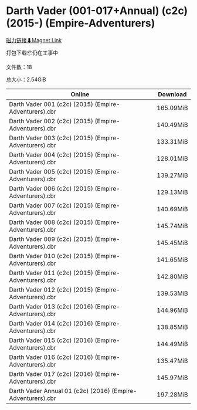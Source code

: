 # Darth Vader (001-017+Annual) (c2c) (2015-) (Empire-Adventurers)

[磁力链接⬇Magnet Link](magnet:?xt=urn:btih:f1d01abf6677fb84ae113965b1e420162d8ac0d8&dn=Darth%20Vader%20%28001-017%2BAnnual%29%20%28c2c%29%20%282015-%29%20%28Empire-Adventurers%29)

打包下载📦仍在工事中

文件数：18

总大小：2.54GiB

Online | Download
--- | ---
Darth Vader 001 (c2c) (2015) (Empire-Adventurers).cbr | 165.09MiB
Darth Vader 002 (c2c) (2015) (Empire-Adventurers).cbr | 140.49MiB
Darth Vader 003 (c2c) (2015) (Empire-Adventurers).cbr | 133.31MiB
Darth Vader 004 (c2c) (2015) (Empire-Adventurers).cbr | 128.01MiB
Darth Vader 005 (c2c) (2015) (Empire-Adventurers).cbr | 139.27MiB
Darth Vader 006 (c2c) (2015) (Empire-Adventurers).cbr | 129.13MiB
Darth Vader 007 (c2c) (2015) (Empire-Adventurers).cbr | 140.69MiB
Darth Vader 008 (c2c) (2015) (Empire-Adventurers).cbr | 145.74MiB
Darth Vader 009 (c2c) (2015) (Empire-Adventurers).cbr | 145.45MiB
Darth Vader 010 (c2c) (2015) (Empire-Adventurers).cbr | 141.65MiB
Darth Vader 011 (c2c) (2015) (Empire-Adventurers).cbr | 142.80MiB
Darth Vader 012 (c2c) (2015) (Empire-Adventurers).cbr | 139.53MiB
Darth Vader 013 (c2c) (2016) (Empire-Adventurers).cbr | 144.96MiB
Darth Vader 014 (c2c) (2016) (Empire-Adventurers).cbr | 138.85MiB
Darth Vader 015 (c2c) (2016) (Empire-Adventurers).cbr | 144.49MiB
Darth Vader 016 (c2c) (2016) (Empire-Adventurers).cbr | 135.47MiB
Darth Vader 017 (c2c) (2016) (Empire-Adventurers).cbr | 145.97MiB
Darth Vader Annual 01 (c2c) (2016) (Empire-Adventurers).cbr | 197.28MiB